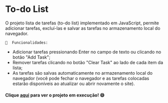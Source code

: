 # To-do List

O projeto lista de tarefas (to-do list) implementado em JavaScript, permite adicionar tarefas, excluí-las e salvar as tarefas no armazenamento local do navegador.


    🤎  Funcionalidades:

* Adicionar tarefas pressionando Enter no campo de texto ou clicando no botão "Add Task";
* Remover tarefas clicando no botão "Clear Task" ao lado de cada item da lista;
* As tarefas são salvas automaticamente no armazenamento local do navegador (você pode fechar o navegador e as tarefas colocadas estarão disponíveis ao atualizar ou abrir novamente o site). 


#### Clique [aqui](https://rackelberbet.github.io/to-do-list/) para ver o projeto em execução! 😄
